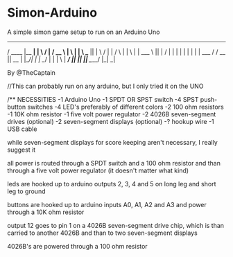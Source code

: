 # Simon-Arduino
A simple simon game setup to run on an Arduino Uno

 ______   ________               ______    _    _
/  ____  |__    __| | \    / |  /  __  \  | \  | |
\ \___       ||     |  \  /  | |  /  \  | |  \ | |
 \___ \      ||     |   \/   | | |    | | | |  | |
___ / /   __ || __  | |\__/| | |  \__/  | | | \  |
_____/   |________| |_|    |_|  \______/  |_|  \_|

By @TheCaptain

//This can probably run on any arduino, but I only tried it on the UNO

/**
NECESSITIES
  -1 Arduino Uno
  -1 SPDT OR SPST switch
  -4 SPST push-button switches
  -4 LED's preferably of different colors
  -2 100 ohm resistors
  -1 10K ohm resistor
  -1 five volt power regulator
  -2 4026B seven-segment drives (optional)
  -2 seven-segment displays (optional)
  -? hookup wire
  -1 USB cable


while seven-segment displays for score keeping aren't necessary, I really suggest it


all power is routed through a SPDT switch and a 100 ohm resistor and than through a five volt power regulator (it doesn't matter what kind)

leds are hooked up to arduino outputs 2, 3, 4 and 5 on long leg and short leg to ground

buttons are hooked up to arduino inputs A0, A1, A2 and A3 and power through a 10K ohm resistor

output 12 goes to pin 1 on a 4026B seven-segment drive chip, which is than carried to another 4026B and than to two seven-segment displays

4026B's are powered through a 100 ohm resistor
